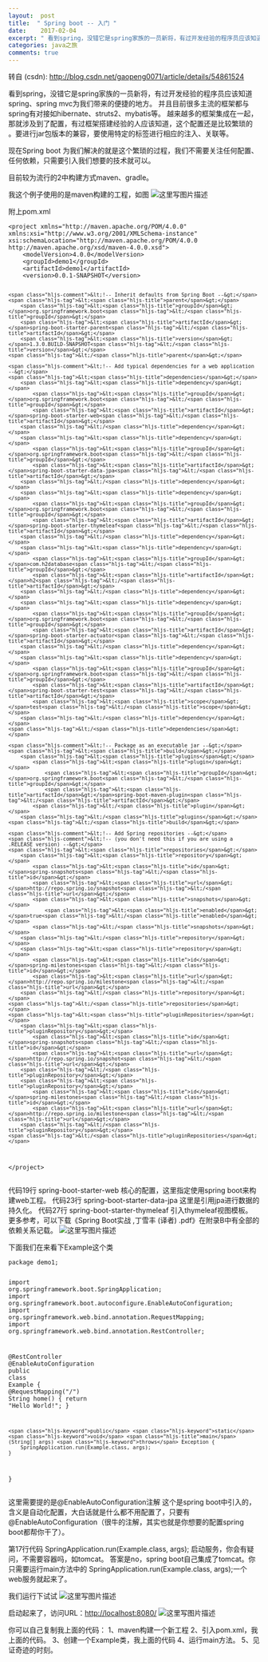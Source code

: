 ```yaml
---
layout:  post
title:  " Spring boot -- 入门 "
date:    2017-02-04
excerpt: " 看到spring，没错它是spring家族的一员新将，有过开发经验的程序员应该知道spring、springmvc为我们带来的便捷的地方。并且目前很多主流的框架都与spring有对接如hibernate、struts2、mybatis等。越来越多的框架集成在一起，那就涉及到了配置，有过框架搭建经验的人应该知道，这个配置还是比较繁琐的。要进行jar包版本的兼容，要使用特定的标签进行相应的注入... "
categories: java之旅 
comments: true
---
```

转自 (csdn): http://blog.csdn.net/gaopeng0071/article/details/54861524
<div class="markdown_views">
 <p>看到spring，没错它是spring家族的一员新将，有过开发经验的程序员应该知道spring、spring mvc为我们带来的便捷的地方。  并且目前很多主流的框架都与spring有对接如hibernate、struts2、mybatis等。  越来越多的框架集成在一起，那就涉及到了配置，有过框架搭建经验的人应该知道，这个配置还是比较繁琐的 。要进行jar包版本的兼容，要使用特定的标签进行相应的注入、关联等。</p> 
 <p>现在Spring boot 为我们解决的就是这个繁琐的过程，我们不需要关注任何配置、任何依赖，只需要引入我们想要的技术就可以。</p> 
 <p>目前较为流行的2中构建方式maven、gradle。</p> 
 <p>我这个例子使用的是maven构建的工程，如图  <img src="http://img.blog.csdn.net/20170204103018491?watermark/2/text/aHR0cDovL2Jsb2cuY3Nkbi5uZXQvZ2FvcGVuZzAwNzE=/font/5a6L5L2T/fontsize/400/fill/I0JBQkFCMA==/dissolve/70/gravity/SouthEast" alt="这里写图片描述" title=""></p> 
 <p>附上pom.xml</p> 
 <pre class="prettyprint"><code class=" hljs xml"><span class="hljs-tag">&lt;<span class="hljs-title">project</span> <span class="hljs-attribute">xmlns</span>=<span class="hljs-value">"http://maven.apache.org/POM/4.0.0"</span> <span class="hljs-attribute">xmlns:xsi</span>=<span class="hljs-value">"http://www.w3.org/2001/XMLSchema-instance"</span> <span class="hljs-attribute">xsi:schemaLocation</span>=<span class="hljs-value">"http://maven.apache.org/POM/4.0.0 http://maven.apache.org/xsd/maven-4.0.0.xsd"</span>&gt;</span>
    <span class="hljs-tag">&lt;<span class="hljs-title">modelVersion</span>&gt;</span>4.0.0<span class="hljs-tag">&lt;/<span class="hljs-title">modelVersion</span>&gt;</span>
    <span class="hljs-tag">&lt;<span class="hljs-title">groupId</span>&gt;</span>demo1<span class="hljs-tag">&lt;/<span class="hljs-title">groupId</span>&gt;</span>
    <span class="hljs-tag">&lt;<span class="hljs-title">artifactId</span>&gt;</span>demo1<span class="hljs-tag">&lt;/<span class="hljs-title">artifactId</span>&gt;</span>
    <span class="hljs-tag">&lt;<span class="hljs-title">version</span>&gt;</span>0.0.1-SNAPSHOT<span class="hljs-tag">&lt;/<span class="hljs-title">version</span>&gt;</span>

    <span class="hljs-comment">&lt;!-- Inherit defaults from Spring Boot --&gt;</span>
    <span class="hljs-tag">&lt;<span class="hljs-title">parent</span>&gt;</span>
        <span class="hljs-tag">&lt;<span class="hljs-title">groupId</span>&gt;</span>org.springframework.boot<span class="hljs-tag">&lt;/<span class="hljs-title">groupId</span>&gt;</span>
        <span class="hljs-tag">&lt;<span class="hljs-title">artifactId</span>&gt;</span>spring-boot-starter-parent<span class="hljs-tag">&lt;/<span class="hljs-title">artifactId</span>&gt;</span>
        <span class="hljs-tag">&lt;<span class="hljs-title">version</span>&gt;</span>1.3.0.BUILD-SNAPSHOT<span class="hljs-tag">&lt;/<span class="hljs-title">version</span>&gt;</span>
    <span class="hljs-tag">&lt;/<span class="hljs-title">parent</span>&gt;</span>

    <span class="hljs-comment">&lt;!-- Add typical dependencies for a web application --&gt;</span>
    <span class="hljs-tag">&lt;<span class="hljs-title">dependencies</span>&gt;</span>
        <span class="hljs-tag">&lt;<span class="hljs-title">dependency</span>&gt;</span>
            <span class="hljs-tag">&lt;<span class="hljs-title">groupId</span>&gt;</span>org.springframework.boot<span class="hljs-tag">&lt;/<span class="hljs-title">groupId</span>&gt;</span>
            <span class="hljs-tag">&lt;<span class="hljs-title">artifactId</span>&gt;</span>spring-boot-starter-web<span class="hljs-tag">&lt;/<span class="hljs-title">artifactId</span>&gt;</span>
        <span class="hljs-tag">&lt;/<span class="hljs-title">dependency</span>&gt;</span>
        <span class="hljs-tag">&lt;<span class="hljs-title">dependency</span>&gt;</span>
            <span class="hljs-tag">&lt;<span class="hljs-title">groupId</span>&gt;</span>org.springframework.boot<span class="hljs-tag">&lt;/<span class="hljs-title">groupId</span>&gt;</span>
            <span class="hljs-tag">&lt;<span class="hljs-title">artifactId</span>&gt;</span>spring-boot-starter-data-jpa<span class="hljs-tag">&lt;/<span class="hljs-title">artifactId</span>&gt;</span>
        <span class="hljs-tag">&lt;/<span class="hljs-title">dependency</span>&gt;</span>
        <span class="hljs-tag">&lt;<span class="hljs-title">dependency</span>&gt;</span>
            <span class="hljs-tag">&lt;<span class="hljs-title">groupId</span>&gt;</span>org.springframework.boot<span class="hljs-tag">&lt;/<span class="hljs-title">groupId</span>&gt;</span>
            <span class="hljs-tag">&lt;<span class="hljs-title">artifactId</span>&gt;</span>spring-boot-starter-thymeleaf<span class="hljs-tag">&lt;/<span class="hljs-title">artifactId</span>&gt;</span>
        <span class="hljs-tag">&lt;/<span class="hljs-title">dependency</span>&gt;</span>
        <span class="hljs-tag">&lt;<span class="hljs-title">dependency</span>&gt;</span>
            <span class="hljs-tag">&lt;<span class="hljs-title">groupId</span>&gt;</span>com.h2database<span class="hljs-tag">&lt;/<span class="hljs-title">groupId</span>&gt;</span>
            <span class="hljs-tag">&lt;<span class="hljs-title">artifactId</span>&gt;</span>h2<span class="hljs-tag">&lt;/<span class="hljs-title">artifactId</span>&gt;</span>
        <span class="hljs-tag">&lt;/<span class="hljs-title">dependency</span>&gt;</span>
        <span class="hljs-tag">&lt;<span class="hljs-title">dependency</span>&gt;</span>
            <span class="hljs-tag">&lt;<span class="hljs-title">groupId</span>&gt;</span>org.springframework.boot<span class="hljs-tag">&lt;/<span class="hljs-title">groupId</span>&gt;</span>
            <span class="hljs-tag">&lt;<span class="hljs-title">artifactId</span>&gt;</span>spring-boot-starter-actuator<span class="hljs-tag">&lt;/<span class="hljs-title">artifactId</span>&gt;</span>
        <span class="hljs-tag">&lt;/<span class="hljs-title">dependency</span>&gt;</span>
        <span class="hljs-tag">&lt;<span class="hljs-title">dependency</span>&gt;</span>
            <span class="hljs-tag">&lt;<span class="hljs-title">groupId</span>&gt;</span>org.springframework.boot<span class="hljs-tag">&lt;/<span class="hljs-title">groupId</span>&gt;</span>
            <span class="hljs-tag">&lt;<span class="hljs-title">artifactId</span>&gt;</span>spring-boot-starter-test<span class="hljs-tag">&lt;/<span class="hljs-title">artifactId</span>&gt;</span>
            <span class="hljs-tag">&lt;<span class="hljs-title">scope</span>&gt;</span>test<span class="hljs-tag">&lt;/<span class="hljs-title">scope</span>&gt;</span>
        <span class="hljs-tag">&lt;/<span class="hljs-title">dependency</span>&gt;</span>
    <span class="hljs-tag">&lt;/<span class="hljs-title">dependencies</span>&gt;</span>

    <span class="hljs-comment">&lt;!-- Package as an executable jar --&gt;</span>
    <span class="hljs-tag">&lt;<span class="hljs-title">build</span>&gt;</span>
        <span class="hljs-tag">&lt;<span class="hljs-title">plugins</span>&gt;</span>
            <span class="hljs-tag">&lt;<span class="hljs-title">plugin</span>&gt;</span>
                <span class="hljs-tag">&lt;<span class="hljs-title">groupId</span>&gt;</span>org.springframework.boot<span class="hljs-tag">&lt;/<span class="hljs-title">groupId</span>&gt;</span>
                <span class="hljs-tag">&lt;<span class="hljs-title">artifactId</span>&gt;</span>spring-boot-maven-plugin<span class="hljs-tag">&lt;/<span class="hljs-title">artifactId</span>&gt;</span>
            <span class="hljs-tag">&lt;/<span class="hljs-title">plugin</span>&gt;</span>
        <span class="hljs-tag">&lt;/<span class="hljs-title">plugins</span>&gt;</span>
    <span class="hljs-tag">&lt;/<span class="hljs-title">build</span>&gt;</span>

    <span class="hljs-comment">&lt;!-- Add Spring repositories --&gt;</span>
    <span class="hljs-comment">&lt;!-- (you don't need this if you are using a .RELEASE version) --&gt;</span>
    <span class="hljs-tag">&lt;<span class="hljs-title">repositories</span>&gt;</span>
        <span class="hljs-tag">&lt;<span class="hljs-title">repository</span>&gt;</span>
            <span class="hljs-tag">&lt;<span class="hljs-title">id</span>&gt;</span>spring-snapshots<span class="hljs-tag">&lt;/<span class="hljs-title">id</span>&gt;</span>
            <span class="hljs-tag">&lt;<span class="hljs-title">url</span>&gt;</span>http://repo.spring.io/snapshot<span class="hljs-tag">&lt;/<span class="hljs-title">url</span>&gt;</span>
            <span class="hljs-tag">&lt;<span class="hljs-title">snapshots</span>&gt;</span>
                <span class="hljs-tag">&lt;<span class="hljs-title">enabled</span>&gt;</span>true<span class="hljs-tag">&lt;/<span class="hljs-title">enabled</span>&gt;</span>
            <span class="hljs-tag">&lt;/<span class="hljs-title">snapshots</span>&gt;</span>
        <span class="hljs-tag">&lt;/<span class="hljs-title">repository</span>&gt;</span>
        <span class="hljs-tag">&lt;<span class="hljs-title">repository</span>&gt;</span>
            <span class="hljs-tag">&lt;<span class="hljs-title">id</span>&gt;</span>spring-milestones<span class="hljs-tag">&lt;/<span class="hljs-title">id</span>&gt;</span>
            <span class="hljs-tag">&lt;<span class="hljs-title">url</span>&gt;</span>http://repo.spring.io/milestone<span class="hljs-tag">&lt;/<span class="hljs-title">url</span>&gt;</span>
        <span class="hljs-tag">&lt;/<span class="hljs-title">repository</span>&gt;</span>
    <span class="hljs-tag">&lt;/<span class="hljs-title">repositories</span>&gt;</span>
    <span class="hljs-tag">&lt;<span class="hljs-title">pluginRepositories</span>&gt;</span>
        <span class="hljs-tag">&lt;<span class="hljs-title">pluginRepository</span>&gt;</span>
            <span class="hljs-tag">&lt;<span class="hljs-title">id</span>&gt;</span>spring-snapshots<span class="hljs-tag">&lt;/<span class="hljs-title">id</span>&gt;</span>
            <span class="hljs-tag">&lt;<span class="hljs-title">url</span>&gt;</span>http://repo.spring.io/snapshot<span class="hljs-tag">&lt;/<span class="hljs-title">url</span>&gt;</span>
        <span class="hljs-tag">&lt;/<span class="hljs-title">pluginRepository</span>&gt;</span>
        <span class="hljs-tag">&lt;<span class="hljs-title">pluginRepository</span>&gt;</span>
            <span class="hljs-tag">&lt;<span class="hljs-title">id</span>&gt;</span>spring-milestones<span class="hljs-tag">&lt;/<span class="hljs-title">id</span>&gt;</span>
            <span class="hljs-tag">&lt;<span class="hljs-title">url</span>&gt;</span>http://repo.spring.io/milestone<span class="hljs-tag">&lt;/<span class="hljs-title">url</span>&gt;</span>
        <span class="hljs-tag">&lt;/<span class="hljs-title">pluginRepository</span>&gt;</span>
    <span class="hljs-tag">&lt;/<span class="hljs-title">pluginRepositories</span>&gt;</span>
<span class="hljs-tag">&lt;/<span class="hljs-title">project</span>&gt;</span></code></pre> 
 <p>代码19行  spring-boot-starter-web  核心的配置，这里指定使用spring boot来构建web工程。  代码23行  spring-boot-starter-data-jpa  这里是引用jpa进行数据的持久化。  代码27行  spring-boot-starter-thymeleaf  引入thymeleaf视图模板。  更多参考，可以下载《Spring Boot实战 ,丁雪丰 (译者) .pdf》在附录B中有全部的依赖关系记载。  <img src="http://img.blog.csdn.net/20170204103632296?watermark/2/text/aHR0cDovL2Jsb2cuY3Nkbi5uZXQvZ2FvcGVuZzAwNzE=/font/5a6L5L2T/fontsize/400/fill/I0JBQkFCMA==/dissolve/70/gravity/SouthEast" alt="这里写图片描述" title=""></p> 
 <p>下面我们在来看下Example这个类</p> 
 <pre class="prettyprint"><code class=" hljs java"><span class="hljs-keyword">package</span> demo1;

<span class="hljs-keyword">import</span> org.springframework.boot.SpringApplication;
<span class="hljs-keyword">import</span> org.springframework.boot.autoconfigure.EnableAutoConfiguration;
<span class="hljs-keyword">import</span> org.springframework.web.bind.annotation.RequestMapping;
<span class="hljs-keyword">import</span> org.springframework.web.bind.annotation.RestController;

<span class="hljs-annotation">@RestController</span>
<span class="hljs-annotation">@EnableAutoConfiguration</span>
<span class="hljs-keyword">public</span> <span class="hljs-class"><span class="hljs-keyword">class</span> <span class="hljs-title">Example</span> {</span>
    <span class="hljs-annotation">@RequestMapping</span>(<span class="hljs-string">"/"</span>)
    String home() {
        <span class="hljs-keyword">return</span> <span class="hljs-string">"Hello World!"</span>;
    }

    <span class="hljs-keyword">public</span> <span class="hljs-keyword">static</span> <span class="hljs-keyword">void</span> <span class="hljs-title">main</span>(String[] args) <span class="hljs-keyword">throws</span> Exception {
        SpringApplication.run(Example.class, args);
    }
}
</code></pre> 
 <p>这里需要提的是@EnableAutoConfiguration注解  这个是spring boot中引入的，含义是自动化配置，大白话就是什么都不用配置了，只要有@EnableAutoConfiguration（很牛的注解，其实也就是你想要的配置spring boot都帮你干了）。</p> 
 <p>第17行代码  SpringApplication.run(Example.class, args);  启动服务，你会有疑问，不需要容器吗，如tomcat。  答案是no，spring boot自己集成了tomcat。你只需要运行main方法中的  SpringApplication.run(Example.class, args);一个web服务就起来了。</p> 
 <p>我们运行下试试  <img src="http://img.blog.csdn.net/20170204104155397?watermark/2/text/aHR0cDovL2Jsb2cuY3Nkbi5uZXQvZ2FvcGVuZzAwNzE=/font/5a6L5L2T/fontsize/400/fill/I0JBQkFCMA==/dissolve/70/gravity/SouthEast" alt="这里写图片描述" title=""></p> 
 <p>启动起来了，访问URL：<a href="http://localhost:8080/">http://localhost:8080/</a>  <img src="http://img.blog.csdn.net/20170204104331602?watermark/2/text/aHR0cDovL2Jsb2cuY3Nkbi5uZXQvZ2FvcGVuZzAwNzE=/font/5a6L5L2T/fontsize/400/fill/I0JBQkFCMA==/dissolve/70/gravity/SouthEast" alt="这里写图片描述" title=""></p> 
 <p>你可以自己复制我上面的代码：  1、maven构建一个新工程  2、引入pom.xml，我上面的代码。  3、创建一个Example类，我上面的代码  4、运行main方法。  5、见证奇迹的时刻。</p>
</div>